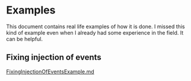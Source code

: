 # Examples

This document contains real life examples of how it is done. I missed this kind of example even when I already had some experience in the field. It can be helpful.

## Fixing injection of events

[FixingInjectionOfEventsExample.md](FixingInjectionOfEventsExample.md)
